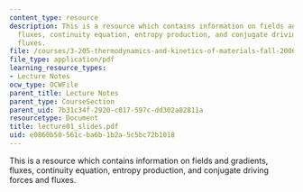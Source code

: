 ```yaml
---
content_type: resource
description: This is a resource which contains information on fields and gradients,
  fluxes, continuity equation, entropy production, and conjugate driving forces and
  fluxes.
file: /courses/3-205-thermodynamics-and-kinetics-of-materials-fall-2006/e0860b50561cba6b1b2a5c5bc72b1018_lecture01_slides.pdf
file_type: application/pdf
learning_resource_types:
- Lecture Notes
ocw_type: OCWFile
parent_title: Lecture Notes
parent_type: CourseSection
parent_uid: 7b31c34f-2920-c017-597c-dd302a82811a
resourcetype: Document
title: lecture01_slides.pdf
uid: e0860b50-561c-ba6b-1b2a-5c5bc72b1018
---
```

This is a resource which contains information on fields and gradients, fluxes, continuity equation, entropy production, and conjugate driving forces and fluxes.


